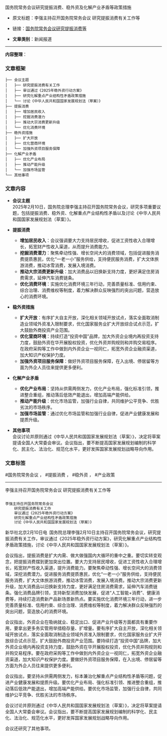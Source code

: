 国务院常务会议研究提振消费、稳外资及化解产业矛盾等政策措施  
- 原文标题：李强主持召开国务院常务会议 研究提振消费有关工作等  
- 链接：[国务院常务会议研究提振消费等](https://www.gov.cn/yaowen/liebiao/202502/content_7003172.htm)  

- **文章类别**：新闻报道  

---

**内容整理**：

### 文章框架
```
├── 会议主题
│   ├── 研究提振消费有关工作
│   ├── 审议通过《2025年稳外资行动方案》
│   ├── 研究化解重点产业结构性矛盾政策措施
│   └── 讨论《中华人民共和国国家发展规划法（草案）》
├── 提振消费
│   ├── 增加居民收入
│   ├── 挖掘消费潜力
│   ├── 推动大宗消费更新升级
│   └── 优化消费环境
├── 稳外资措施
│   ├── 扩大开放
│   ├── 优化营商环境
│   └── 加强外资项目服务保障
├── 化解产业矛盾
│   ├── 优化产业布局
│   ├── 推动产能升级
│   └── 加强市场监管
└── 其他事项
```

### 文章内容
- **会议主题**  
  2025年2月10日，国务院总理李强主持召开国务院常务会议，研究多项重要议题，包括提振消费、稳外资、化解重点产业结构性矛盾以及讨论《中华人民共和国国家发展规划法（草案）》。

- **提振消费**  
  - **增加居民收入**：会议强调要大力支持居民增收，促进工资性收入合理增长，拓宽财产性收入渠道，从而提升消费能力。  
  - **挖掘消费潜力**：聚焦牵动性强、增长空间大的消费领域，包括促进服务消费提质惠民，优化“一老一小”服务供给，支持便民服务消费，扩大文体旅游消费，推动冰雪消费，发展入境消费。  
  - **推动大宗消费更新升级**：加大消费品以旧换新支持力度，更好满足住房消费需求，延伸汽车消费链条。  
  - **优化消费环境**：实施优化消费环境三年行动，完善质量标准、信用约束、综合治理、消费维权等制度，着力解决群众反映强烈的突出问题，营造放心的消费环境。

- **稳外资措施**  
  - **扩大开放**：有序扩大自主开放，深化相关领域开放试点，落实全面取消制造业领域外资准入限制要求，优化国家服务业扩大开放综合试点示范，扩大鼓励外商投资产业范围。  
  - **优化营商环境**：持续打造“投资中国”品牌，加大外资企业境内再投资支持力度，鼓励外资在华开展股权投资，优化外资并购规则和并购交易程序。在政府采购等工作中做到内外资企业一视同仁，拓宽外资企业融资渠道，加大知识产权保护力度。  
  - **加强外资项目服务保障**：做好外资项目服务保障，在入出境、停居留等方面为外企人员往来提供更多便利。

- **化解产业矛盾**  
  - **优化产业布局**：坚持从供需两侧发力，优化产业布局，强化标准引领，推进整合重组，推动落后低效产能退出，增加高端产能供给。  
  - **推动产能升级**：优化市场监管，加强行业自律，共同维护公平竞争、优胜劣汰的市场秩序。  
  - **加强市场监管**：通过优化市场监管和加强行业自律，促进产业健康发展和提质升级。

- **其他事项**  
  会议讨论并原则通过《中华人民共和国国家发展规划法（草案）》，决定将草案提请全国人大常委会审议。会议指出，要不断提高国家发展规划编制的科学化、民主化、法治化、规范化水平，更好发挥国家发展规划战略导向作用。

### 文章标签
#国务院常务会议 ， #提振消费 ， #稳外资 ， #产业政策


---

李强主持召开国务院常务会议 研究提振消费有关工作等

```markdown

李强主持召开国务院常务会议
	研究提振消费有关工作
	审议通过《2025年稳外资行动方案》
	研究化解重点产业结构性矛盾政策措施
	讨论《中华人民共和国国家发展规划法（草案）》

```


新华社北京2月10日电 国务院总理李强2月10日主持召开国务院常务会议，研究提振消费有关工作，审议通过《2025年稳外资行动方案》，研究化解重点产业结构性矛盾政策措施，讨论《中华人民共和国国家发展规划法（草案）》。

会议指出，提振消费是扩大内需、做大做强国内大循环的重中之重。要切实转变观念，把提振消费摆到更加突出位置。要大力支持居民增收，促进工资性收入合理增长，拓宽财产性收入渠道，提升消费能力。要聚焦牵动性强、增长空间大的消费领域，深挖消费潜力。促进服务消费提质惠民，优化“一老一小”服务供给，支持便民服务消费，扩大文体旅游消费，推动冰雪消费，发展入境消费。推动大宗消费更新升级，加大消费品以旧换新支持力度，更好满足住房消费需求，延伸汽车消费链条。强化消费品牌引领，支持新型消费加快发展，促进“人工智能+消费”、健康消费等，持续打造消费新产品新场景新热点。要实施优化消费环境三年行动，进一步完善质量标准、信用约束、综合治理、消费维权等制度，着力解决群众反映强烈的突出问题，营造放心的消费环境。

会议指出，外资企业在吸纳就业、稳定出口、促进产业升级等方面都具有重要作用，要拿出更多务实管用举措稳存量、扩增量。要有序扩大自主开放，深化相关领域开放试点，落实全面取消制造业领域外资准入限制要求，优化国家服务业扩大开放综合试点示范，扩大鼓励外商投资产业范围。要持续打造“投资中国”品牌，加大外资企业境内再投资支持力度，鼓励外资在华开展股权投资，优化外资并购规则和并购交易程序。要在政府采购等工作中做到内外资企业一视同仁，拓宽外资企业融资渠道，加大知识产权保护力度。要做好外资项目服务保障，在入出境、停居留等方面为外企人员往来提供更多便利。

会议指出，要坚持从供需两侧发力，标本兼治化解重点产业结构性矛盾等问题，促进产业健康发展和提质升级。要优化产业布局、强化标准引领、推进整合重组，推动落后低效产能退出，增加高端产能供给。要优化市场监管，加强行业自律，共同维护公平竞争、优胜劣汰的市场秩序。

会议讨论并原则通过《中华人民共和国国家发展规划法（草案）》，决定将草案提请全国人大常委会审议。会议指出，要不断提高国家发展规划编制的科学化、民主化、法治化、规范化水平，更好发挥国家发展规划战略导向作用。

会议还研究了其他事项。